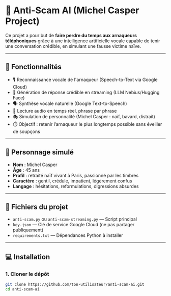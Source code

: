 # 🎣 Anti-Scam AI (Michel Casper Project)

Ce projet a pour but de **faire perdre du temps aux arnaqueurs téléphoniques** grâce à une intelligence artificielle vocale capable de tenir une conversation crédible, en simulant une fausse victime naïve.

---

## 🧠 Fonctionnalités

- 🎙️ Reconnaissance vocale de l'arnaqueur (Speech-to-Text via Google Cloud)
- 🤖 Génération de réponse crédible en streaming (LLM Nebius/Hugging Face)
- 🗣️ Synthèse vocale naturelle (Google Text-to-Speech)
- 🔁 Lecture audio en temps réel, phrase par phrase
- 🎭 Simulation de personnalité (Michel Casper : naïf, bavard, distrait)
- ⏱️ Objectif : retenir l’arnaqueur le plus longtemps possible sans éveiller de soupçons

---

## 👤 Personnage simulé

- **Nom** : Michel Casper  
- **Âge** : 45 ans  
- **Profil** : retraité naïf vivant à Paris, passionné par les timbres  
- **Caractère** : gentil, crédule, impatient, légèrement confus  
- **Langage** : hésitations, reformulations, digressions absurdes

---

## 📂 Fichiers du projet

- `anti-scam.py` ou `anti-scam-streaming.py` — Script principal
- `key.json` — Clé de service Google Cloud (ne pas partager publiquement)
- `requirements.txt` — Dépendances Python à installer

---

## 💻 Installation

### 1. Cloner le dépôt

```bash
git clone https://github.com/ton-utilisateur/anti-scam-ai.git
cd anti-scam-ai

